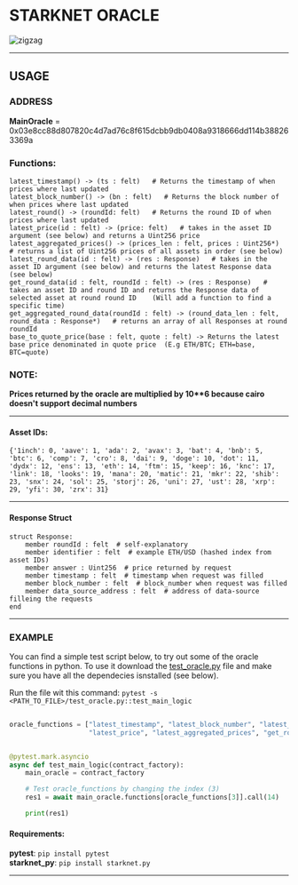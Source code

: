 # STARKNET ORACLE

![zigzag](https://user-images.githubusercontent.com/57314871/154353264-211a4030-8f5d-4aa8-878f-f654fa242589.png)


---

## USAGE



### ADDRESS

**MainOracle** = 0x03e8cc88d807820c4d7ad76c8f615dcbb9db0408a9318666dd114b388263369a



### Functions:
```
latest_timestamp() -> (ts : felt)   # Returns the timestamp of when prices where last updated
latest_block_number() -> (bn : felt)   # Returns the block number of when prices where last updated
latest_round() -> (roundId: felt)   # Returns the round ID of when prices where last updated
latest_price(id : felt) -> (price: felt)   # takes in the asset ID argument (see below) and returns a Uint256 price
latest_aggregated_prices() -> (prices_len : felt, prices : Uint256*)   # returns a list of Uint256 prices of all assets in order (see below)
latest_round_data(id : felt) -> (res : Response)   # takes in the asset ID argument (see below) and returns the latest Response data (see below)
get_round_data(id : felt, roundId : felt) -> (res : Response)   # takes an asset ID and round ID and returns the Response data of selected asset at round round ID    (Will add a function to find a specific time)
get_aggregated_round_data(roundId : felt) -> (round_data_len : felt, round_data : Response*)   # returns an array of all Responses at round roundId  
base_to_quote_price(base : felt, quote : felt) -> Returns the latest base price denominated in quote price  (E.g ETH/BTC; ETH=base, BTC=quote)
```

### NOTE:
__Prices returned by the oracle are multiplied by 10**6 because cairo doesn't support decimal numbers__



---


#### Asset IDs:



```
{'1inch': 0, 'aave': 1, 'ada': 2, 'avax': 3, 'bat': 4, 'bnb': 5, 'btc': 6, 'comp': 7, 'cro': 8, 'dai': 9, 'doge': 10, 'dot': 11, 'dydx': 12, 'ens': 13, 'eth': 14, 'ftm': 15, 'keep': 16, 'knc': 17, 'link': 18, 'looks': 19, 'mana': 20, 'matic': 21, 'mkr': 22, 'shib': 23, 'snx': 24, 'sol': 25, 'storj': 26, 'uni': 27, 'ust': 28, 'xrp': 29, 'yfi': 30, 'zrx': 31} 
```


---

#### Response Struct

```cairo
struct Response:
    member roundId : felt  # self-explanatory
    member identifier : felt  # example ETH/USD (hashed index from asset IDs)
    member answer : Uint256  # price returned by request
    member timestamp : felt  # timestamp when request was filled
    member block_number : felt  # block_number when request was filled
    member data_source_address : felt  # address of data-source filleing the requests
end
```

---


### EXAMPLE

You can find a simple test script below, to try out some of the oracle functions in python. To use it download the [test_oracle.py](https://github.com/ZigZagExchange/starknet-oracle/blob/main/tests/test_oracle.py) file and make sure you have all the dependecies isnstalled (see below).

Run the file wit this command: 
`pytest -s <PATH_TO_FILE>/test_oracle.py::test_main_logic`

```python

oracle_functions = ["latest_timestamp", "latest_block_number", "latest_round",
                    "latest_price", "latest_aggregated_prices", "get_round_data", "base_to_quote_price"]


@pytest.mark.asyncio
async def test_main_logic(contract_factory):
    main_oracle = contract_factory

    # Test oracle_functions by changing the index (3)
    res1 = await main_oracle.functions[oracle_functions[3]].call(14)

    print(res1)

```

#### Requirements:

__pytest__:              ` pip install pytest `   
__starknet_py__:         ` pip install starknet.py `



---





